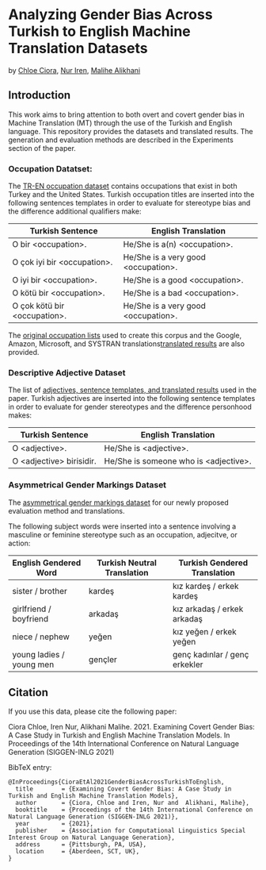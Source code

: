 # Analyzing Gender Bias Across Turkish to English Machine Translation Datasets

by [Chloe Ciora](https://github.com/ChloeCiora), [Nur Iren](https://github.com/NurIren), [Malihe Alikhani](https://github.com/malihealikhani)

## Introduction

This work aims to bring attention to both overt and covert gender bias in Machine Translation (MT) through the use of the Turkish and English language. This repository provides the datasets and translated results. The generation and evaluation methods are described in the Experiments section of the paper. 

### Occupation Datatset: 

The [TR-EN occupation dataset](./Occupations_datasets/Occupations_Matched.csv) contains occupations that exist in both Turkey and the United States. Turkish occupation titles are inserted into the following sentences templates in order to evaluate for stereotype bias and the difference additional qualifiers make: 

Turkish Sentence | English Translation
------------ | -------------
O bir &lt;occupation&gt;.| He/She is a(n) &lt;occupation&gt;.
O &ccedil;ok iyi bir &lt;occupation&gt;.| He/She is a very good &lt;occupation&gt;.
O iyi bir &lt;occupation&gt;.| He/She is a good &lt;occupation&gt;.
O k&ouml;t&uuml; bir &lt;occupation&gt;.| He/She is a bad &lt;occupation&gt;.
O &ccedil;ok k&ouml;t&uuml; bir &lt;occupation&gt;.| He/She is a very good &lt;occupation&gt;.


The [original occupation lists](./Occupations_datasets/occupations_lists_from_source) used to create this corpus and the Google, Amazon, Microsoft, and SYSTRAN translations[translated results](./Occupations_datasets/translations) are also provided.

### Descriptive Adjective Dataset

The list of [adjectives, sentence templates, and translated results](./Adjectives_datasets/Adjective_Dataset_and_Translations.csv) used in the paper. Turkish adjectives are inserted into the following sentence templates in order to evaluate for gender stereotypes and the difference personhood makes:

Turkish Sentence | English Translation
------------ | -------------
O &lt;adjective&gt;.| He/She is &lt;adjective&gt;.
O &lt;adjective&gt; birisidir.| He/She is someone who is &lt;adjective&gt;.

### Asymmetrical Gender Markings Dataset

The [asymmetrical gender markings dataset](./Asymmetrical_gender_datasets.Explicit_Gender_Markings_Dataset_and_Translations) for our newly proposed evaluation method and translations. 

The following subject words were inserted into a sentence involving a masculine or feminine stereotype such as an occupation, adjecitve, or action: 

English Gendered Word | Turkish Neutral Translation | Turkish Gendered Translation
--------------------- | ------------- | -------------
sister / brother | karde&scedil; | kız karde&scedil; / erkek karde&scedil;
girlfriend / boyfriend | arkada&scedil; | kız arkada&scedil; / erkek arkada&scedil;
niece / nephew | ye&gbreve;en | kız ye&gbreve;en / erkek ye&gbreve;en
young ladies / young men | gen&ccedil;ler | gen&ccedil; kadınlar / gen&ccedil; erkekler



## Citation

If you use this data, please cite the following paper:

Ciora Chloe, Iren Nur, Alikhani Malihe. 2021. Examining Covert Gender Bias: A Case Study in Turkish and English Machine Translation Models. In Proceedings of the 14th International Conference on Natural Language Generation (SIGGEN-INLG 2021)

BibTeX entry:
```
@InProceedings{CioraEtAl2021GenderBiasAcrossTurkishToEnglish,
  title        = {Examining Covert Gender Bias: A Case Study in Turkish and English Machine Translation Models},
  author       = {Ciora, Chloe and Iren, Nur and  Alikhani, Malihe},
  booktitle    = {Proceedings of the 14th International Conference on Natural Language Generation (SIGGEN-INLG 2021)},
  year         = {2021},
  publisher    = {Association for Computational Linguistics Special Interest Group on Natural Language Generation},
  address      = {Pittsburgh, PA, USA},
  location     = {Aberdeen, SCT, UK}, 
}

```
